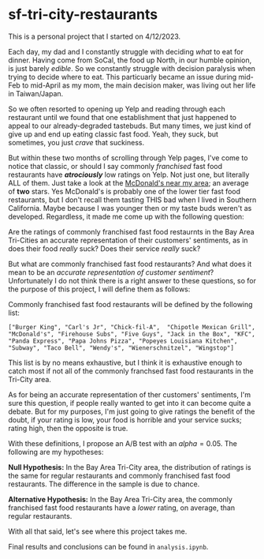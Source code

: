 # sf-tri-city-restaurants

This is a personal project that I started on 4/12/2023.

Each day, my dad and I constantly struggle with deciding *what* to eat for dinner. Having come from SoCal, the food up North, in our humble opinion, is just barely *edible*. So we constantly struggle with decision paralysis when trying to decide where to eat. This particuarly became an issue during mid-Feb to mid-April as my mom, the main decision maker, was living out her life in Taiwan/Japan.

So we often resorted to opening up Yelp and reading through each restaurant until we found that one establishment that just happened to appeal to our already-degraded tastebuds. But many times, we just kind of give up and end up eating classic fast food. Yeah, they suck, but sometimes, you just *crave* that suckiness.

But within these two months of scrolling through Yelp pages, I've come to notice that classic, or should I say commonly *franchised* fast food restaurants have ***atrociously*** low ratings on Yelp. Not just one, but literally ALL of them. Just take a look at the [McDonald's near my area](https://www.yelp.com/search?find_desc=mcdonalds&find_loc=Newark%2C+CA+94560); an average of **two** stars. Yes McDonald's is probably one of the lower tier fast food restaurants, but I don't recall them tasting THIS bad when I lived in Southern California. Maybe because I was younger then or my taste buds weren't as developed. Regardless, it made me come up with the following question:

Are the ratings of commonly franchised fast food restaurnts in the Bay Area Tri-Cities an accurate representation of their customers' sentiments, as in does their food *really* suck? Does their service *really* suck?

But what are commonly franchised fast food restaurants? And what does it mean to be an *accurate representation of customer sentiment*? Unfortunately I do not think there is a right answer to these questions, so for the purpose of this project, I will define them as follows:

Commonly franchised fast food restaurants will be defined by the following list:

`["Burger King", "Carl's Jr", "Chick-fil-A",  "Chipotle Mexican Grill", "McDonald's",
                 "Firehouse Subs", "Five Guys", "Jack in the Box", "KFC", "Panda Express",
                 "Papa Johns Pizza", "Popeyes Louisiana Kitchen", "Subway", "Taco Bell",
                 "Wendy's", "Wienerschnitzel", "Wingstop"]`

This list is by no means exhaustive, but I think it is exhaustive enough to catch most if not all of the commonly franchsed fast food restaurants in the Tri-City area. 

As for being an accurate representation of ther customers' sentiments, I'm sure this question, if people really wanted to get into it can become quite a debate. But for my purposes, I'm just going to give ratings the benefit of the doubt, if your rating is low, your food is horrible and your service sucks; rating high, then the opposite is true.

With these definitions, I propose an A/B test with an $alpha=0.05$. The following are my hypotheses:

**Null Hypothesis:** In the Bay Area Tri-City area, the distribution of ratings is the same for regular restaurants and commonly franchised fast food restaurants. The difference in the sample is due to chance.

**Alternative Hypothesis:** In the Bay Area Tri-City area, the commonly franchised fast food restaurants have a *lower* rating, on average, than regular restaurants.

With all that said, let's see where this project takes me.

Final results and conclusions can be found in `analysis.ipynb`.